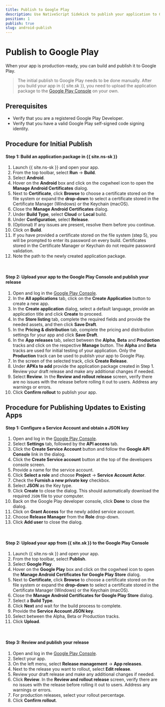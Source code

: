 ```yaml
---
title: Publish to Google Play
description: Use NativeScript Sidekick to publish your application to Google Play.
position: 1
publish: true
slug: android-publish
---
```


# Publish to Google Play

When your app is production-ready, you can build and publish it to Google Play.

> The initial publish to Google Play needs to be done manually. After you build your app in {{ site.sk }}, you need to upload the application package to the [Google Play Console](https://play.google.com/apps/publish/) on your own.

## Prerequisites

* Verify that you are a registered Google Play Developer.
* Verify that you have a valid Google Play self-signed code signing identity.

## Procedure for Initial Publish

#### Step 1: Build an application package in {{ site.ns-sk }}

1. Launch {{ site.ns-sk }} and open your app.
1. From the top toolbar, select **Run** &#8594; **Build**.
1. Select **Android**.
1. Hover on the **Android** box and click on the cogwheel icon to open the **Manage Android Certificates** dialog. 
1. Next to **Certificate**, click **Browse** to choose a certificate stored on the file system or expand the **drop-down** to select a certificate stored in the Certificate Manager (Windows) or the Keychain (macOS).
1. Close the **Manage Android Certificates** dialog.
1. Under **Build Type**, select **Cloud** or **Local** build.
1. Under **Configuration**, select **Release**.
1. (Optional) If any issues are present, resolve them before you continue.
1. Click on **Build**.
1. If you have provided a certificate stored on the file system (step 5), you will be prompted to enter its password on every build. Certificates stored in the Certificate Manager or Keychain do not require password validation. 
1. Note the path to the newly created application package.

<br/>

#### Step 2: Upload your app to the Google Play Console and publish your release

1. Open and log in the [Google Play Console](https://play.google.com/apps/publish/).
1. In the **All applications** tab, click on the **Create Application** button to create a new app.
1. In the **Create application** dialog, select a default language, provide an application title and click **Create** to proceed.
1. In the **Store listing** tab, complete the required fields and provide the needed assets, and then click **Save Draft**.
1. In the **Pricing & distribution** tab, complete the pricing and distribution settings for your app and click **Save Draft**.
1. In the **App releases** tab, select between the **Alpha**, **Beta** and **Production** tracks and click on the respective **Manage** button. The **Alpha** and **Beta** tracks are used for initial testing of your application. Only the **Production** track can be used to publish your app to Google Play.
1. In the screen of the selected track, click **Create Release**.
1. Under **APKs to add** provide the application package created in Step 1. Review your draft release and make any additional changes if needed.
1. Select **Review**. In the **Review and rollout release** screen, verify there are no issues with the release before rolling it out to users. Address any warnings or errors.
1. Click **Confirm rollout** to publish your app.
	
## Procedure for Publishing Updates to Existing Apps

#### Step 1: Configure a Service Account and obtain a JSON key

1. Open and log in the [Google Play Console](https://play.google.com/apps/publish/).
1. Select **Settings** tab, followed by the **API access** tab.
1. Click the **Create Service Account** button and follow the **Google API Console** link in the dialog.
1. Click the **Create Service account** button at the top of the developers console screen.
1. Provide a name for the service account.
1. Click **Select a role** and choose **Project** &#8594; **Service Account Actor**.
1. Check the **Furnish a new private key** checkbox.
1. Select **JSON** as the Key type.
1. Click **Create** to close the dialog. This should automatically download the required `JSON` file to your computer. 
1. Back on the Google Play developer console, click **Done** to close the dialog.
1. Click on **Grant Access** for the newly added service account.
1. Choose **Release Manager** from the **Role** drop-down.
1. Click **Add user** to close the dialog.

<br/>

#### Step 2: Upload your app from {{ site.sk }} to the Google Play Console

1. Launch {{ site.ns-sk }} and open your app.
1. From the top toolbar, select **Publish**.
1. Select **Google Play**.
1. Hover on the **Google Play** box and click on the cogwheel icon to open the **Manage Android Certificates for Google Play Store** dialog. 
1. Next to **Certificate**, click **Browse** to choose a certificate stored on the file system or expand the **drop-down** to select a certificate stored in the Certificate Manager (Windows) or the Keychain (macOS).
1. Close the **Manage Android Certificates for Google Play Store** dialog. 
1. Select a **Build Type**.
1. Click **Next** and wait for the build process to complete.
1. Provide the **Service Account JSON key**.
1. Select between the Alpha, Beta or Production tracks.
1. Click **Upload**.

<br/>

#### Step 3: Review and publish your release

1. Open and log in the [Google Play Console](https://play.google.com/apps/publish/). 
1. Select your app.
1. On the left menu, select **Release management** &#8594; **App releases**.
1. Next to the release you want to rollout, select **Edit release**.
1. Review your draft release and make any additional changes if needed.
1. Click **Review**. In the **Review and rollout release** screen, verify there are no issues with the release before rolling it out to users. Address any warnings or errors.
1. For production releases, select your rollout percentage.
1. Click **Confirm rollout**.

